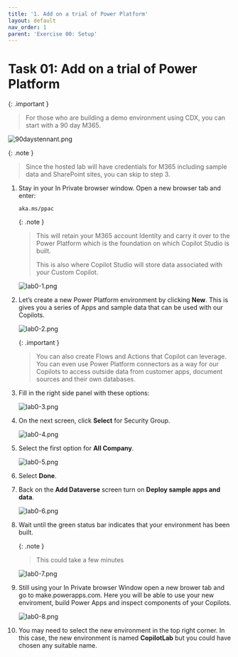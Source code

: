 ```yaml
---
title: '1. Add on a trial of Power Platform'
layout: default
nav_order: 1
parent: 'Exercise 00: Setup'
---
```


# Task 01: Add on a trial of Power Platform

{: .important }
> For those who are building a demo environment using CDX, you can start with a 90 day M365.

![90daystennant.png](../../media/90daystennant.png) 

{: .note }
> Since the hosted lab will have credentials for M365 including sample data and SharePoint sites, you can skip to step 3.

1.	Stay in your In Private browser window. Open a new browser tab and enter: 
    ```
    aka.ms/ppac
    ```
    
    {: .note }
    > This will retain your M365 account Identity and carry it over to the Power Platform which is the foundation on which Copilot Studio is built.
    >
    > This is also where Copilot Studio will store data associated with your Custom Copilot.

    ![lab0-1.png](../../media/lab0-1.png) 


1.	Let’s create a new Power Platform environment by clicking **New**. This is gives you a series of Apps and sample data that can be used with our Copilots. 

    ![lab0-2.png](../../media/lab0-2.png) 

    {: .important }
    > You can also create Flows and Actions that Copilot can leverage. You can even use Power Platform connectors as a way for our Copilots to access outside data from customer apps, document sources and their own databases.

1.	Fill in the right side panel with these options:

    ![lab0-3.png](../../media/lab0-3.png) 

1.	On the next screen, click **Select** for Security Group.

    ![lab0-4.png](../../media/lab0-4.png) 

1.	Select the first option for **All Company**.

    ![lab0-5.png](../../media/lab0-5.png) 

1.	Select **Done**.

1.	Back on the **Add Dataverse** screen turn on **Deploy sample apps and data**. 

    ![lab0-6.png](../../media/lab0-6.png) 

1.	Wait until the green status bar indicates that your environment has been built.  

    {: .note }
    > This could take a few minutes  

    ![lab0-7.png](../../media/lab0-7.png) 

1.	Still using your In Private browser Window open a new brower tab and go to make.powerapps.com. Here you will be able to use your new enviroment, build Power Apps and inspect components of your Copilots.

    ![lab0-8.png](../../media/lab0-8.png) 

1.	You may need to select the new environment in the top right corner. In this case, the new environment is named **CopilotLab** but you could have chosen any suitable name.
